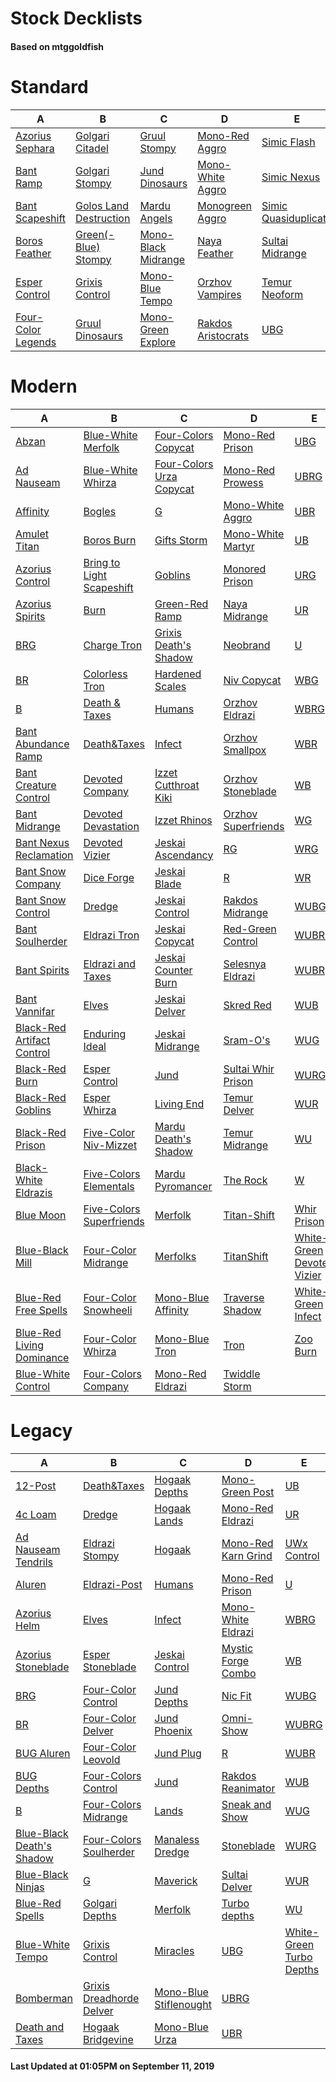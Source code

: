 # Stock Decklists
#### Based on mtggoldfish


# Standard

|                                   A                                    |                                       B                                        |                                    C                                     |                                   D                                    |                                     E                                      |
|------------------------------------------------------------------------|--------------------------------------------------------------------------------|--------------------------------------------------------------------------|------------------------------------------------------------------------|----------------------------------------------------------------------------|
|[Azorius Sephara](./mtggoldfish/Standard/decks/Azorius_Sephara.md)      |[Golgari Citadel](./mtggoldfish/Standard/decks/Golgari_Citadel.md)              |[Gruul Stompy](./mtggoldfish/Standard/decks/Gruul_Stompy.md)              |[Mono-Red Aggro](./mtggoldfish/Standard/decks/Mono-Red_Aggro.md)        |[Simic Flash](./mtggoldfish/Standard/decks/Simic_Flash.md)                  |
|[Bant Ramp](./mtggoldfish/Standard/decks/Bant_Ramp.md)                  |[Golgari Stompy](./mtggoldfish/Standard/decks/Golgari_Stompy.md)                |[Jund Dinosaurs](./mtggoldfish/Standard/decks/Jund_Dinosaurs.md)          |[Mono-White Aggro](./mtggoldfish/Standard/decks/Mono-White_Aggro.md)    |[Simic Nexus](./mtggoldfish/Standard/decks/Simic_Nexus.md)                  |
|[Bant Scapeshift](./mtggoldfish/Standard/decks/Bant_Scapeshift.md)      |[Golos Land Destruction](./mtggoldfish/Standard/decks/Golos_Land_Destruction.md)|[Mardu Angels](./mtggoldfish/Standard/decks/Mardu_Angels.md)              |[Monogreen Aggro](./mtggoldfish/Standard/decks/Monogreen_Aggro.md)      |[Simic Quasiduplicate](./mtggoldfish/Standard/decks/Simic_Quasiduplicate.md)|
|[Boros Feather](./mtggoldfish/Standard/decks/Boros_Feather.md)          |[Green(-Blue) Stompy](./mtggoldfish/Standard/decks/Green(-Blue)_Stompy.md)      |[Mono-Black Midrange](./mtggoldfish/Standard/decks/Mono-Black_Midrange.md)|[Naya Feather](./mtggoldfish/Standard/decks/Naya_Feather.md)            |[Sultai Midrange](./mtggoldfish/Standard/decks/Sultai_Midrange.md)          |
|[Esper Control](./mtggoldfish/Standard/decks/Esper_Control.md)          |[Grixis Control](./mtggoldfish/Standard/decks/Grixis_Control.md)                |[Mono-Blue Tempo](./mtggoldfish/Standard/decks/Mono-Blue_Tempo.md)        |[Orzhov Vampires](./mtggoldfish/Standard/decks/Orzhov_Vampires.md)      |[Temur Neoform](./mtggoldfish/Standard/decks/Temur_Neoform.md)              |
|[Four-Color Legends](./mtggoldfish/Standard/decks/Four-Color_Legends.md)|[Gruul Dinosaurs](./mtggoldfish/Standard/decks/Gruul_Dinosaurs.md)              |[Mono-Green Explore](./mtggoldfish/Standard/decks/Mono-Green_Explore.md)  |[Rakdos Aristocrats](./mtggoldfish/Standard/decks/Rakdos_Aristocrats.md)|[UBG](./mtggoldfish/Standard/decks/UBG.md)                                  |


# Modern

|                                          A                                           |                                         B                                          |                                        C                                         |                                   D                                    |                                          E                                           |
|--------------------------------------------------------------------------------------|------------------------------------------------------------------------------------|----------------------------------------------------------------------------------|------------------------------------------------------------------------|--------------------------------------------------------------------------------------|
|[Abzan](./mtggoldfish/Modern/decks/Abzan.md)                                          |[Blue-White Merfolk](./mtggoldfish/Modern/decks/Blue-White_Merfolk.md)              |[Four-Colors Copycat](./mtggoldfish/Modern/decks/Four-Colors_Copycat.md)          |[Mono-Red Prison](./mtggoldfish/Modern/decks/Mono-Red_Prison.md)        |[UBG](./mtggoldfish/Modern/decks/UBG.md)                                              |
|[Ad Nauseam](./mtggoldfish/Modern/decks/Ad_Nauseam.md)                                |[Blue-White Whirza](./mtggoldfish/Modern/decks/Blue-White_Whirza.md)                |[Four-Colors Urza Copycat](./mtggoldfish/Modern/decks/Four-Colors_Urza_Copycat.md)|[Mono-Red Prowess](./mtggoldfish/Modern/decks/Mono-Red_Prowess.md)      |[UBRG](./mtggoldfish/Modern/decks/UBRG.md)                                            |
|[Affinity](./mtggoldfish/Modern/decks/Affinity.md)                                    |[Bogles](./mtggoldfish/Modern/decks/Bogles.md)                                      |[G](./mtggoldfish/Modern/decks/G.md)                                              |[Mono-White Aggro](./mtggoldfish/Modern/decks/Mono-White_Aggro.md)      |[UBR](./mtggoldfish/Modern/decks/UBR.md)                                              |
|[Amulet Titan](./mtggoldfish/Modern/decks/Amulet_Titan.md)                            |[Boros Burn](./mtggoldfish/Modern/decks/Boros_Burn.md)                              |[Gifts Storm](./mtggoldfish/Modern/decks/Gifts_Storm.md)                          |[Mono-White Martyr](./mtggoldfish/Modern/decks/Mono-White_Martyr.md)    |[UB](./mtggoldfish/Modern/decks/UB.md)                                                |
|[Azorius Control](./mtggoldfish/Modern/decks/Azorius_Control.md)                      |[Bring to Light Scapeshift](./mtggoldfish/Modern/decks/Bring_to_Light_Scapeshift.md)|[Goblins](./mtggoldfish/Modern/decks/Goblins.md)                                  |[Monored Prison](./mtggoldfish/Modern/decks/Monored_Prison.md)          |[URG](./mtggoldfish/Modern/decks/URG.md)                                              |
|[Azorius Spirits](./mtggoldfish/Modern/decks/Azorius_Spirits.md)                      |[Burn](./mtggoldfish/Modern/decks/Burn.md)                                          |[Green-Red Ramp](./mtggoldfish/Modern/decks/Green-Red_Ramp.md)                    |[Naya Midrange](./mtggoldfish/Modern/decks/Naya_Midrange.md)            |[UR](./mtggoldfish/Modern/decks/UR.md)                                                |
|[BRG](./mtggoldfish/Modern/decks/BRG.md)                                              |[Charge Tron](./mtggoldfish/Modern/decks/Charge_Tron.md)                            |[Grixis Death's Shadow](./mtggoldfish/Modern/decks/Grixis_Death's_Shadow.md)      |[Neobrand](./mtggoldfish/Modern/decks/Neobrand.md)                      |[U](./mtggoldfish/Modern/decks/U.md)                                                  |
|[BR](./mtggoldfish/Modern/decks/BR.md)                                                |[Colorless Tron](./mtggoldfish/Modern/decks/Colorless_Tron.md)                      |[Hardened Scales](./mtggoldfish/Modern/decks/Hardened_Scales.md)                  |[Niv Copycat](./mtggoldfish/Modern/decks/Niv_Copycat.md)                |[WBG](./mtggoldfish/Modern/decks/WBG.md)                                              |
|[B](./mtggoldfish/Modern/decks/B.md)                                                  |[Death & Taxes](./mtggoldfish/Modern/decks/Death_&_Taxes.md)                        |[Humans](./mtggoldfish/Modern/decks/Humans.md)                                    |[Orzhov Eldrazi](./mtggoldfish/Modern/decks/Orzhov_Eldrazi.md)          |[WBRG](./mtggoldfish/Modern/decks/WBRG.md)                                            |
|[Bant Abundance Ramp](./mtggoldfish/Modern/decks/Bant_Abundance_Ramp.md)              |[Death&amp;Taxes](./mtggoldfish/Modern/decks/Death&amp;Taxes.md)                    |[Infect](./mtggoldfish/Modern/decks/Infect.md)                                    |[Orzhov Smallpox](./mtggoldfish/Modern/decks/Orzhov_Smallpox.md)        |[WBR](./mtggoldfish/Modern/decks/WBR.md)                                              |
|[Bant Creature Control](./mtggoldfish/Modern/decks/Bant_Creature_Control.md)          |[Devoted Company](./mtggoldfish/Modern/decks/Devoted_Company.md)                    |[Izzet Cutthroat Kiki](./mtggoldfish/Modern/decks/Izzet_Cutthroat_Kiki.md)        |[Orzhov Stoneblade](./mtggoldfish/Modern/decks/Orzhov_Stoneblade.md)    |[WB](./mtggoldfish/Modern/decks/WB.md)                                                |
|[Bant Midrange](./mtggoldfish/Modern/decks/Bant_Midrange.md)                          |[Devoted Devastation](./mtggoldfish/Modern/decks/Devoted_Devastation.md)            |[Izzet Rhinos](./mtggoldfish/Modern/decks/Izzet_Rhinos.md)                        |[Orzhov Superfriends](./mtggoldfish/Modern/decks/Orzhov_Superfriends.md)|[WG](./mtggoldfish/Modern/decks/WG.md)                                                |
|[Bant Nexus Reclamation](./mtggoldfish/Modern/decks/Bant_Nexus_Reclamation.md)        |[Devoted Vizier](./mtggoldfish/Modern/decks/Devoted_Vizier.md)                      |[Jeskai Ascendancy](./mtggoldfish/Modern/decks/Jeskai_Ascendancy.md)              |[RG](./mtggoldfish/Modern/decks/RG.md)                                  |[WRG](./mtggoldfish/Modern/decks/WRG.md)                                              |
|[Bant Snow Company](./mtggoldfish/Modern/decks/Bant_Snow_Company.md)                  |[Dice Forge](./mtggoldfish/Modern/decks/Dice_Forge.md)                              |[Jeskai Blade](./mtggoldfish/Modern/decks/Jeskai_Blade.md)                        |[R](./mtggoldfish/Modern/decks/R.md)                                    |[WR](./mtggoldfish/Modern/decks/WR.md)                                                |
|[Bant Snow Control](./mtggoldfish/Modern/decks/Bant_Snow_Control.md)                  |[Dredge](./mtggoldfish/Modern/decks/Dredge.md)                                      |[Jeskai Control](./mtggoldfish/Modern/decks/Jeskai_Control.md)                    |[Rakdos Midrange](./mtggoldfish/Modern/decks/Rakdos_Midrange.md)        |[WUBG](./mtggoldfish/Modern/decks/WUBG.md)                                            |
|[Bant Soulherder](./mtggoldfish/Modern/decks/Bant_Soulherder.md)                      |[Eldrazi Tron](./mtggoldfish/Modern/decks/Eldrazi_Tron.md)                          |[Jeskai Copycat](./mtggoldfish/Modern/decks/Jeskai_Copycat.md)                    |[Red-Green Control](./mtggoldfish/Modern/decks/Red-Green_Control.md)    |[WUBRG](./mtggoldfish/Modern/decks/WUBRG.md)                                          |
|[Bant Spirits](./mtggoldfish/Modern/decks/Bant_Spirits.md)                            |[Eldrazi and Taxes](./mtggoldfish/Modern/decks/Eldrazi_and_Taxes.md)                |[Jeskai Counter Burn](./mtggoldfish/Modern/decks/Jeskai_Counter_Burn.md)          |[Selesnya Eldrazi](./mtggoldfish/Modern/decks/Selesnya_Eldrazi.md)      |[WUBR](./mtggoldfish/Modern/decks/WUBR.md)                                            |
|[Bant Vannifar](./mtggoldfish/Modern/decks/Bant_Vannifar.md)                          |[Elves](./mtggoldfish/Modern/decks/Elves.md)                                        |[Jeskai Delver](./mtggoldfish/Modern/decks/Jeskai_Delver.md)                      |[Skred Red](./mtggoldfish/Modern/decks/Skred_Red.md)                    |[WUB](./mtggoldfish/Modern/decks/WUB.md)                                              |
|[Black-Red Artifact Control](./mtggoldfish/Modern/decks/Black-Red_Artifact_Control.md)|[Enduring Ideal](./mtggoldfish/Modern/decks/Enduring_Ideal.md)                      |[Jeskai Midrange](./mtggoldfish/Modern/decks/Jeskai_Midrange.md)                  |[Sram-O's](./mtggoldfish/Modern/decks/Sram-O's.md)                      |[WUG](./mtggoldfish/Modern/decks/WUG.md)                                              |
|[Black-Red Burn](./mtggoldfish/Modern/decks/Black-Red_Burn.md)                        |[Esper Control](./mtggoldfish/Modern/decks/Esper_Control.md)                        |[Jund](./mtggoldfish/Modern/decks/Jund.md)                                        |[Sultai Whir Prison](./mtggoldfish/Modern/decks/Sultai_Whir_Prison.md)  |[WURG](./mtggoldfish/Modern/decks/WURG.md)                                            |
|[Black-Red Goblins](./mtggoldfish/Modern/decks/Black-Red_Goblins.md)                  |[Esper Whirza](./mtggoldfish/Modern/decks/Esper_Whirza.md)                          |[Living End](./mtggoldfish/Modern/decks/Living_End.md)                            |[Temur Delver](./mtggoldfish/Modern/decks/Temur_Delver.md)              |[WUR](./mtggoldfish/Modern/decks/WUR.md)                                              |
|[Black-Red Prison](./mtggoldfish/Modern/decks/Black-Red_Prison.md)                    |[Five-Color Niv-Mizzet](./mtggoldfish/Modern/decks/Five-Color_Niv-Mizzet.md)        |[Mardu Death's Shadow](./mtggoldfish/Modern/decks/Mardu_Death's_Shadow.md)        |[Temur Midrange](./mtggoldfish/Modern/decks/Temur_Midrange.md)          |[WU](./mtggoldfish/Modern/decks/WU.md)                                                |
|[Black-White Eldrazis](./mtggoldfish/Modern/decks/Black-White_Eldrazis.md)            |[Five-Colors Elementals](./mtggoldfish/Modern/decks/Five-Colors_Elementals.md)      |[Mardu Pyromancer](./mtggoldfish/Modern/decks/Mardu_Pyromancer.md)                |[The Rock](./mtggoldfish/Modern/decks/The_Rock.md)                      |[W](./mtggoldfish/Modern/decks/W.md)                                                  |
|[Blue Moon](./mtggoldfish/Modern/decks/Blue_Moon.md)                                  |[Five-Colors Superfriends](./mtggoldfish/Modern/decks/Five-Colors_Superfriends.md)  |[Merfolk](./mtggoldfish/Modern/decks/Merfolk.md)                                  |[Titan-Shift](./mtggoldfish/Modern/decks/Titan-Shift.md)                |[Whir Prison](./mtggoldfish/Modern/decks/Whir_Prison.md)                              |
|[Blue-Black Mill](./mtggoldfish/Modern/decks/Blue-Black_Mill.md)                      |[Four-Color Midrange](./mtggoldfish/Modern/decks/Four-Color_Midrange.md)            |[Merfolks](./mtggoldfish/Modern/decks/Merfolks.md)                                |[TitanShift](./mtggoldfish/Modern/decks/TitanShift.md)                  |[White-Green Devoted Vizier](./mtggoldfish/Modern/decks/White-Green_Devoted_Vizier.md)|
|[Blue-Red Free Spells](./mtggoldfish/Modern/decks/Blue-Red_Free_Spells.md)            |[Four-Color Snowheeli](./mtggoldfish/Modern/decks/Four-Color_Snowheeli.md)          |[Mono-Blue Affinity](./mtggoldfish/Modern/decks/Mono-Blue_Affinity.md)            |[Traverse Shadow](./mtggoldfish/Modern/decks/Traverse_Shadow.md)        |[White-Green Infect](./mtggoldfish/Modern/decks/White-Green_Infect.md)                |
|[Blue-Red Living Dominance](./mtggoldfish/Modern/decks/Blue-Red_Living_Dominance.md)  |[Four-Color Whirza](./mtggoldfish/Modern/decks/Four-Color_Whirza.md)                |[Mono-Blue Tron](./mtggoldfish/Modern/decks/Mono-Blue_Tron.md)                    |[Tron](./mtggoldfish/Modern/decks/Tron.md)                              |[Zoo Burn](./mtggoldfish/Modern/decks/Zoo_Burn.md)                                    |
|[Blue-White Control](./mtggoldfish/Modern/decks/Blue-White_Control.md)                |[Four-Colors Company](./mtggoldfish/Modern/decks/Four-Colors_Company.md)            |[Mono-Red Eldrazi](./mtggoldfish/Modern/decks/Mono-Red_Eldrazi.md)                |[Twiddle Storm](./mtggoldfish/Modern/decks/Twiddle_Storm.md)            |                                                                                      |


# Legacy

|                                         A                                          |                                        B                                         |                                      C                                       |                                   D                                    |                                        E                                         |
|------------------------------------------------------------------------------------|----------------------------------------------------------------------------------|------------------------------------------------------------------------------|------------------------------------------------------------------------|----------------------------------------------------------------------------------|
|[12-Post](./mtggoldfish/Legacy/decks/12-Post.md)                                    |[Death&amp;Taxes](./mtggoldfish/Legacy/decks/Death&amp;Taxes.md)                  |[Hogaak Depths](./mtggoldfish/Legacy/decks/Hogaak_Depths.md)                  |[Mono-Green Post](./mtggoldfish/Legacy/decks/Mono-Green_Post.md)        |[UB](./mtggoldfish/Legacy/decks/UB.md)                                            |
|[4c Loam](./mtggoldfish/Legacy/decks/4c_Loam.md)                                    |[Dredge](./mtggoldfish/Legacy/decks/Dredge.md)                                    |[Hogaak Lands](./mtggoldfish/Legacy/decks/Hogaak_Lands.md)                    |[Mono-Red Eldrazi](./mtggoldfish/Legacy/decks/Mono-Red_Eldrazi.md)      |[UR](./mtggoldfish/Legacy/decks/UR.md)                                            |
|[Ad Nauseam Tendrils](./mtggoldfish/Legacy/decks/Ad_Nauseam_Tendrils.md)            |[Eldrazi Stompy](./mtggoldfish/Legacy/decks/Eldrazi_Stompy.md)                    |[Hogaak](./mtggoldfish/Legacy/decks/Hogaak.md)                                |[Mono-Red Karn Grind](./mtggoldfish/Legacy/decks/Mono-Red_Karn_Grind.md)|[UWx Control](./mtggoldfish/Legacy/decks/UWx_Control.md)                          |
|[Aluren](./mtggoldfish/Legacy/decks/Aluren.md)                                      |[Eldrazi-Post](./mtggoldfish/Legacy/decks/Eldrazi-Post.md)                        |[Humans](./mtggoldfish/Legacy/decks/Humans.md)                                |[Mono-Red Prison](./mtggoldfish/Legacy/decks/Mono-Red_Prison.md)        |[U](./mtggoldfish/Legacy/decks/U.md)                                              |
|[Azorius Helm](./mtggoldfish/Legacy/decks/Azorius_Helm.md)                          |[Elves](./mtggoldfish/Legacy/decks/Elves.md)                                      |[Infect](./mtggoldfish/Legacy/decks/Infect.md)                                |[Mono-White Eldrazi](./mtggoldfish/Legacy/decks/Mono-White_Eldrazi.md)  |[WBRG](./mtggoldfish/Legacy/decks/WBRG.md)                                        |
|[Azorius Stoneblade](./mtggoldfish/Legacy/decks/Azorius_Stoneblade.md)              |[Esper Stoneblade](./mtggoldfish/Legacy/decks/Esper_Stoneblade.md)                |[Jeskai Control](./mtggoldfish/Legacy/decks/Jeskai_Control.md)                |[Mystic Forge Combo](./mtggoldfish/Legacy/decks/Mystic_Forge_Combo.md)  |[WB](./mtggoldfish/Legacy/decks/WB.md)                                            |
|[BRG](./mtggoldfish/Legacy/decks/BRG.md)                                            |[Four-Color Control](./mtggoldfish/Legacy/decks/Four-Color_Control.md)            |[Jund Depths](./mtggoldfish/Legacy/decks/Jund_Depths.md)                      |[Nic Fit](./mtggoldfish/Legacy/decks/Nic_Fit.md)                        |[WUBG](./mtggoldfish/Legacy/decks/WUBG.md)                                        |
|[BR](./mtggoldfish/Legacy/decks/BR.md)                                              |[Four-Color Delver](./mtggoldfish/Legacy/decks/Four-Color_Delver.md)              |[Jund Phoenix](./mtggoldfish/Legacy/decks/Jund_Phoenix.md)                    |[Omni-Show](./mtggoldfish/Legacy/decks/Omni-Show.md)                    |[WUBRG](./mtggoldfish/Legacy/decks/WUBRG.md)                                      |
|[BUG Aluren](./mtggoldfish/Legacy/decks/BUG_Aluren.md)                              |[Four-Color Leovold](./mtggoldfish/Legacy/decks/Four-Color_Leovold.md)            |[Jund Plug](./mtggoldfish/Legacy/decks/Jund_Plug.md)                          |[R](./mtggoldfish/Legacy/decks/R.md)                                    |[WUBR](./mtggoldfish/Legacy/decks/WUBR.md)                                        |
|[BUG Depths](./mtggoldfish/Legacy/decks/BUG_Depths.md)                              |[Four-Colors Control](./mtggoldfish/Legacy/decks/Four-Colors_Control.md)          |[Jund](./mtggoldfish/Legacy/decks/Jund.md)                                    |[Rakdos Reanimator](./mtggoldfish/Legacy/decks/Rakdos_Reanimator.md)    |[WUB](./mtggoldfish/Legacy/decks/WUB.md)                                          |
|[B](./mtggoldfish/Legacy/decks/B.md)                                                |[Four-Colors Midrange](./mtggoldfish/Legacy/decks/Four-Colors_Midrange.md)        |[Lands](./mtggoldfish/Legacy/decks/Lands.md)                                  |[Sneak and Show](./mtggoldfish/Legacy/decks/Sneak_and_Show.md)          |[WUG](./mtggoldfish/Legacy/decks/WUG.md)                                          |
|[Blue-Black Death's Shadow](./mtggoldfish/Legacy/decks/Blue-Black_Death's_Shadow.md)|[Four-Colors Soulherder](./mtggoldfish/Legacy/decks/Four-Colors_Soulherder.md)    |[Manaless Dredge](./mtggoldfish/Legacy/decks/Manaless_Dredge.md)              |[Stoneblade](./mtggoldfish/Legacy/decks/Stoneblade.md)                  |[WURG](./mtggoldfish/Legacy/decks/WURG.md)                                        |
|[Blue-Black Ninjas](./mtggoldfish/Legacy/decks/Blue-Black_Ninjas.md)                |[G](./mtggoldfish/Legacy/decks/G.md)                                              |[Maverick](./mtggoldfish/Legacy/decks/Maverick.md)                            |[Sultai Delver](./mtggoldfish/Legacy/decks/Sultai_Delver.md)            |[WUR](./mtggoldfish/Legacy/decks/WUR.md)                                          |
|[Blue-Red Spells](./mtggoldfish/Legacy/decks/Blue-Red_Spells.md)                    |[Golgari Depths](./mtggoldfish/Legacy/decks/Golgari_Depths.md)                    |[Merfolk](./mtggoldfish/Legacy/decks/Merfolk.md)                              |[Turbo depths](./mtggoldfish/Legacy/decks/Turbo_depths.md)              |[WU](./mtggoldfish/Legacy/decks/WU.md)                                            |
|[Blue-White Tempo](./mtggoldfish/Legacy/decks/Blue-White_Tempo.md)                  |[Grixis Control](./mtggoldfish/Legacy/decks/Grixis_Control.md)                    |[Miracles](./mtggoldfish/Legacy/decks/Miracles.md)                            |[UBG](./mtggoldfish/Legacy/decks/UBG.md)                                |[White-Green Turbo Depths](./mtggoldfish/Legacy/decks/White-Green_Turbo_Depths.md)|
|[Bomberman](./mtggoldfish/Legacy/decks/Bomberman.md)                                |[Grixis Dreadhorde Delver](./mtggoldfish/Legacy/decks/Grixis_Dreadhorde_Delver.md)|[Mono-Blue Stiflenought](./mtggoldfish/Legacy/decks/Mono-Blue_Stiflenought.md)|[UBRG](./mtggoldfish/Legacy/decks/UBRG.md)                              |                                                                                  |
|[Death and Taxes](./mtggoldfish/Legacy/decks/Death_and_Taxes.md)                    |[Hogaak Bridgevine](./mtggoldfish/Legacy/decks/Hogaak_Bridgevine.md)              |[Mono-Blue Urza](./mtggoldfish/Legacy/decks/Mono-Blue_Urza.md)                |[UBR](./mtggoldfish/Legacy/decks/UBR.md)                                |                                                                                  |



#### Last Updated at 01:05PM on September 11, 2019